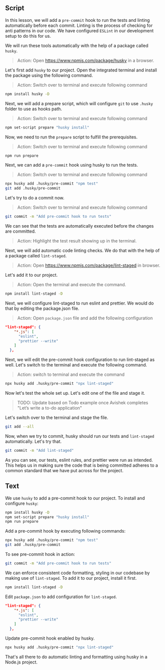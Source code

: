 ## Script

In this lesson, we will add a `pre-commit` hook to run the tests and linting automatically before each commit. Linting is the process of checking for anti patterns in our code. We have configured `ESLint` in our development setup to do this for us.

We will run these tools automatically with the help of a package called `husky`.

> Action: Open https://www.npmjs.com/package/husky in a browser.

Let's first add `husky` to our project. Open the integrated terminal and install the package using the following command.

> Action: Switch over to terminal and execute following command

```sh
npm install husky -D
```

Next, we will add a prepare script, which will configure `git` to use `.husky` folder to use as hooks path.

> Action: Switch over to terminal and execute following command

```sh
npm set-script prepare "husky install"
```

Now, we need to run the `prepare` script to fulfill the prerequisites.

> Action: Switch over to terminal and execute following command

```sh
npm run prepare
```

Next, we can add a `pre-commit` hook using husky to run the tests.

> Action: Switch over to terminal and execute following command

```sh
npx husky add .husky/pre-commit "npm test"
git add .husky/pre-commit
```

Let's try to do a commit now.

> Action: Switch over to terminal and execute following command

```sh
git commit -m "Add pre-commit hook to run tests"
```

We can see that the tests are automatically executed before the changes are committed.

> Action: Highlight the test result showing up in the terminal.

Next, we will add automatic code linting checks. We do that with the help of a package called `lint-staged`.

> Action: Open https://www.npmjs.com/package/lint-staged in browser.

Let's add it to our project.

> Action: Open the terminal and execute the command.

```sh
npm install lint-staged -D
```

Next, we will configure lint-staged to run eslint and prettier. We would do that by editing the package.json file.

> Action: Open `package.json` file and add the following configuration

```json
"lint-staged": {
    "*.js": [
      "eslint",
      "prettier --write"
    ]
  },

```

Next, we will edit the pre-commit hook configuration to run lint-staged as well. Let's switch to the terminal and execute the following command.

> Action: switch to terminal and execute the command

```sh
npx husky add .husky/pre-commit "npx lint-staged"
```

Now let's test the whole set up. Let's edit one of the file and stage it.

> TODO: Update based on Todo example once Avishek completes "Let’s write a to-do application"

Let's switch over to the terminal and stage the file.

```sh
git add --all
```

Now, when we try to commit, husky should run our tests and `lint-staged` automatically. Let's try that.

```sh
git commit -m "Add lint-staged"
```

As you can see, our tests, eslint rules, and prettier were run as intended. This helps us in making sure the code that is being committed adheres to a common standard that we have put across for the project.

## Text

We use `husky` to add a pre-commit hook to our project. To install and configure `husky`:

```sh
npm install husky -D
npm set-script prepare "husky install"
npm run prepare
```

Add a pre-commit hook by executing following commands:

```sh
npx husky add .husky/pre-commit "npm test"
git add .husky/pre-commit
```

To see pre-commit hook in action:

```sh
git commit -m "Add pre-commit hook to run tests"
```

We can enforce consistent code formatting, styling in our codebase by making use of `lint-staged`. To add it to our project, install it first.

```sh
npm install lint-staged -D
```

Edit `package.json` to add configuration for `lint-staged`.

```json
"lint-staged": {
    "*.js": [
      "eslint",
      "prettier --write"
    ]
  },

```

Update pre-commit hook enabled by husky.

```sh
npx husky add .husky/pre-commit "npx lint-staged"
```

That's all there to do automatic linting and formatting using husky in a Node.js project.
